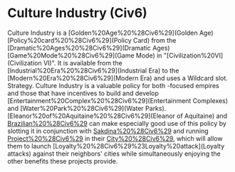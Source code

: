 # Culture Industry (Civ6)

Culture Industry is a [Golden%20Age%20%28Civ6%29](Golden Age) [Policy%20card%20%28Civ6%29](Policy Card) from the [Dramatic%20Ages%20%28Civ6%29](Dramatic Ages) [Game%20Mode%20%28Civ6%29](Game Mode) in "[Civilization%20VI](Civilization VI)". It is available from the [Industrial%20Era%20%28Civ6%29](Industrial Era) to the [Modern%20Era%20%28Civ6%29](Modern Era) and uses a Wildcard slot.
Strategy.
Culture Industry is a valuable policy for both -focused empires and those that have incentives to build and develop [Entertainment%20Complex%20%28Civ6%29](Entertainment Complexes) and [Water%20Park%20%28Civ6%29](Water Parks). [Eleanor%20of%20Aquitaine%20%28Civ6%29](Eleanor of Aquitaine) and [Brazilian%20%28Civ6%29](Brazil) can make especially good use of this policy by slotting it in conjunction with [Sakdina%20%28Civ6%29](Sakdina) and running [Project%20%28Civ6%29](projects) in their [City%20%28Civ6%29](cities), which will allow them to launch [Loyalty%20%28Civ6%29%23Loyalty%20attack](Loyalty attacks) against their neighbors' cities while simultaneously enjoying the other benefits these projects provide.